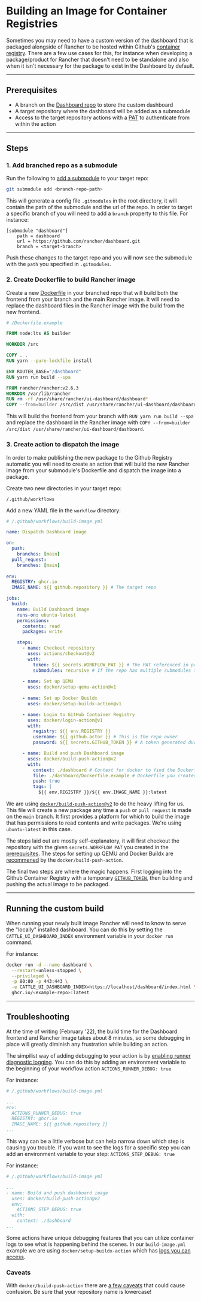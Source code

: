 # Building an Image for Container Registries

Sometimes you may need to have a custom version of the dashboard that is packaged alongside of Rancher to be hosted within Github's [container registry](https://docs.github.com/en/packages). There are a few use cases for this, for instance when developing a package/product for Rancher that doesn't need to be standalone and also when it isn't necessary for the package to exist in the Dashboard by default.

---

## Prerequisites

- A branch on the [Dashboard repo](https://github.com/rancher/dashboard) to store the custom dashboard
- A target repository where the dashboard will be added as a submodule
- Access to the target repository actions with a [PAT](https://docs.github.com/en/authentication/keeping-your-account-and-data-secure/creating-a-personal-access-token) to authenticate from within the action

---

## Steps

### 1. Add branched repo as a submodule

Run the following to [add a submodule](https://git-scm.com/book/en/v2/Git-Tools-Submodules) to your target repo:

```sh
git submodule add <branch-repo-path>
```

This will generate a config file `.gitmodules` in the root directory, it will contain the path of the submodule and the url of the repo. In order to target a specific branch of you will need to add a `branch` property to this file. For instance:

```
[submodule "dashboard"]
	path = dashboard
	url = https://github.com/rancher/dashboard.git
	branch = <target-branch>
```

Push these changes to the target repo and you will now see the submodule with the `path` you specified in `.gitmodules`.

### 2. Create Dockerfile to build Rancher image

Create a new [Dockerfile](https://docs.docker.com/engine/reference/builder/) in your branched repo that will build both the frontend from your branch and the main Rancher image. It will need to replace the dashboard files in the Rancher image with the build from the new frontend.

```Dockerfile
# /Dockerfile.example

FROM node:lts AS builder

WORKDIR /src

COPY . .
RUN yarn --pure-lockfile install

ENV ROUTER_BASE="/dashboard"
RUN yarn run build --spa

FROM rancher/rancher:v2.6.3
WORKDIR /var/lib/rancher
RUN rm -rf /usr/share/rancher/ui-dashboard/dashboard*
COPY --from=builder /src/dist /usr/share/rancher/ui-dashboard/dashboard
```

This will build the frontend from your branch with `RUN yarn run build --spa` and replace the dashboard in the Rancher image with `COPY --from=builder /src/dist /usr/share/rancher/ui-dashboard/dashboard`.

### 3. Create action to dispatch the image

In order to make publishing the new package to the Github Registry automatic you will need to create an action that will build the new Rancher image from your submodule's Dockerfile and dispatch the image into a package.

Create two new directories in your target repo:

```/.github/workflows```

Add a new YAML file in the `workflow` directory:

```yml
# /.github/workflows/build-image.yml

name: Dispatch Dashboard image

on:
  push:
    branches: [main]
  pull_request:
    branches: [main]
    
env:
  REGISTRY: ghcr.io
  IMAGE_NAME: ${{ github.repository }} # The target repo

jobs:
  build:
    name: Build Dashboard image
    runs-on: ubuntu-latest
    permissions:
      contents: read
      packages: write

    steps:
      - name: Checkout repository
        uses: actions/checkout@v2
        with:
          token: ${{ secrets.WORKFLOW_PAT }} # The PAT referenced in prerequisites
          submodules: recursive # If the repo has multiple submodules to checkout
      
      - name: Set up QEMU
        uses: docker/setup-qemu-action@v1
        
      - name: Set up Docker Buildx
        uses: docker/setup-buildx-action@v1

      - name: Login to GitHub Container Registry
        uses: docker/login-action@v1
        with:
          registry: ${{ env.REGISTRY }}
          username: ${{ github.actor }} # This is the repo owner
          password: ${{ secrets.GITHUB_TOKEN }} # A token generated during the workflow

      - name: Build and push Dashboard image
        uses: docker/build-push-action@v2        
        with:
          context: ./dashboard # Context for docker to find the Dockerfile in the submodule
          file: ./dashboard/Dockerfile.example # Dockerfile you created
          push: true
          tags: |
            ${{ env.REGISTRY }}/${{ env.IMAGE_NAME }}:latest 
```

We are using [`docker/build-push-action@v2`](https://github.com/docker/build-push-action#usage) to do the heavy lifting for us. This file will create a new package any time a `push` or `pull request` is made on the `main` branch. It first provides a platform for which to build the image that has permissions to read contents and write packages. We're using `ubuntu-latest` in this case. 

The steps laid out are mostly self-explanatory, it will first checkout the repository with the given `secrets.WORKFLOW_PAT` you created in the [prerequisites](#prerequisites). The steps for setting up QEMU and Docker Buildx are [recommened](https://github.com/docker/build-push-action#usage) by the `docker/build-push-action`.

The final two steps are where the magic happens. First logging into the Github Container Registry with a temporary [`GITHUB_TOKEN`](https://docs.github.com/en/actions/security-guides/automatic-token-authentication), then building and pushing the actual image to be packaged.

---

## Running the custom build

When running your newly built image Rancher will need to know to serve the "locally" installed dashboard. You can do this by setting the `CATTLE_UI_DASHBOARD_INDEX` environment variable in your `docker run` command.

For instance:

```sh
docker run -d --name dashboard \
  --restart=unless-stopped \
  --privileged \
  -p 80:80 -p 443:443 \
  -e CATTLE_UI_DASHBOARD_INDEX=https://localhost/dashboard/index.html \
  ghcr.io/<example-repo>:latest
```

---

## Troubleshooting

At the time of writing (February '22), the build time for the Dashboard frontend and Rancher image takes about 8 minutes, so some debugging in place will greatly diminish any frustration while building an action.

The simpilist way of adding debugging to your action is by [enabling runner diagnostic logging](https://docs.github.com/en/actions/monitoring-and-troubleshooting-workflows/enabling-debug-logging#enabling-runner-diagnostic-logging). You can do this by adding an environment variable to the beginning of your workflow action `ACTIONS_RUNNER_DEBUG: true`

For instance:

```yml
# /.github/workflows/build-image.yml

...
env:
  ACTIONS_RUNNER_DEBUG: true
  REGISTRY: ghcr.io
  IMAGE_NAME: ${{ github.repository }}
...
```

This way can be a little verbose but can help narrow down which step is causing you trouble. If you want to see the logs for a specific step you can add an environment variable to your step: `ACTIONS_STEP_DEBUG: true`

For instance:

```yml
# /.github/workflows/build-image.yml

...
- name: Build and push dashboard image
  uses: docker/build-push-action@v2
  env:
    ACTIONS_STEP_DEBUG: true
  with:
    context: ./dashboard
...
```

Some actions have unique debugging features that you can utilize container logs to see what is happening behind the scenes. In our `build-image.yml` example we are using `docker/setup-buildx-action` which has [logs you can access](https://github.com/docker/setup-buildx-action#buildkit-container-logs). 

### Caveats

With `docker/build-push-action` there are [a few caveats](https://github.com/docker/build-push-action/blob/master/TROUBLESHOOTING.md) that could cause confusion. Be sure that your repository name is lowercase!